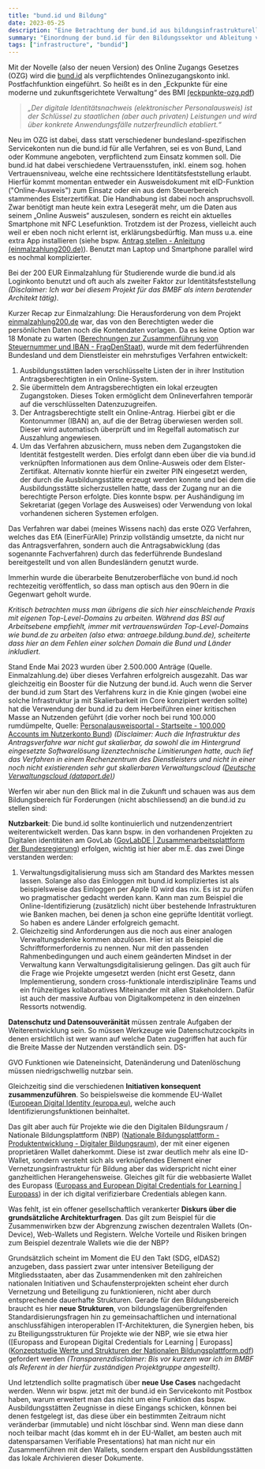 ```yaml
---
title: "bund.id und Bildung"
date: 2023-05-25
description: "Eine Betrachtung der bund.id aus bildungsinfrastruktureller Sich"
summary: "Einordnung der bund.id für den Bildungssektor und Ableitung von mehreren Handlungsfeldern."
tags: ["infrastructure", "bundid"]
---
```


Mit der Novelle (also der neuen Version) des Online Zugangs Gesetzes (OZG) wird die [bund.id](https://id.bund.de) als verpflichtendes Onlinezugangskonto inkl. Postfachfunktion eingeführt. So heißt es in den „Eckpunkte für eine moderne und zukunftsgerichtete Verwaltung“ des BMI [(eckpunkte-ozg.pdf](https://www.bmi.bund.de/SharedDocs/gesetzgebungsverfahren/DE/Downloads/kabinettsfassung/eckpunkte-ozg.pdf))

> *„Der digitale Identitätsnachweis (elektronischer Personalausweis) ist der Schlüssel zu staatlichen (aber auch privaten) Leistungen und wird über konkrete Anwendungsfälle nutzerfreundlich etabliert.“*

Neu im OZG ist dabei, dass statt verschiedener bundesland-spezifischen Servicekonten nun die bund.id  für alle Verfahren, sei es von Bund, Land oder Kommune angeboten, verpflichtend zum Einsatz kommen soll. Die bund.id hat dabei verschiedene Vertrauensstufen, inkl. einem sog. hohen Vertrauensniveau, welche eine rechtssichere Identitätsfeststellung erlaubt. Hierfür kommt momentan entweder ein Ausweisdokument mit eID-Funktion ("Online-Ausweis") zum Einsatz oder ein aus dem Steuerbereich stammendes Elsterzertifikat. 
Die Handhabung ist dabei noch anspruchsvoll. Zwar benötigt man heute kein extra Lesegerät mehr, um die Daten aus seinem „Online Ausweis“ auszulesen, sondern es reicht ein aktuelles Smartphone mit NFC Lesefunktion. Trotzdem ist der Prozess, vielleicht auch weil er eben noch nicht erlernt ist, erklärungsbedürftig. Man muss u.a. eine extra App installieren (siehe bspw. [Antrag stellen - Anleitung (einmalzahlung200.de)](https://www.einmalzahlung200.de/eppsg-de/anleitung-antrag)). Benutzt man Laptop und Smartphone parallel wird es nochmal komplizierter.

Bei der 200 EUR Einmalzahlung für Studierende wurde die bund.id als Loginkonto benutzt und oft auch als zweiter Faktor zur Identitätsfeststellung *(Disclaimer: Ich war bei diesem Projekt für das BMBF als intern beratender Architekt tätig)*. 

Kurzer Recap zur Einmalzahlung: Die Herausforderung von dem Projekt [einmalzahlung200.de](https://www.einmalzahlung200.de/) war, das von den Berechtigten weder die persönlichen Daten noch die Kontendaten vorlagen. Da es keine Option war 18 Monate zu warten ([Berechnungen zur Zusammenführung von Steuernummer und IBAN - FragDenStaat](https://fragdenstaat.de/anfrage/berechnungen-zur-zusammenfuehrung-von-steuernummer-und-iban/#nachricht-731510)), wurde  mit dem federführenden Bundesland und dem Dienstleister ein mehrstufiges Verfahren entwickelt:

1. Ausbildungsstätten laden verschlüsselte Listen der in ihrer Institution Antragsberechtigten in ein Online-System. 
1. Sie übermitteln dem Antragsberechtigten ein lokal erzeugten Zugangstoken. Dieses Token ermöglicht dem Onlineverfahren temporär auf die verschlüsselten Datenzuzugreifen.
1. Der Antragsberechtigte stellt ein Online-Antrag. Hierbei gibt er die Kontonummer (IBAN) an, auf die der Betrag überwiesen werden soll. Dieser wird automatisch überprüft und im Regelfall automatisch zur Auszahlung angewiesen.
1. Um das Verfahren abzusichern, muss neben dem Zugangstoken die Identität festgestellt werden. Dies erfolgt dann eben über die via bund.id verknüpften Informationen aus dem Online-Ausweis oder dem Elster-Zertifikat. Alternativ konnte hierfür ein zweiter PIN eingesetzt werden, der durch die Ausbildungsstätte erzeugt werden konnte und bei dem die Ausbildungsstätte sicherzustellen hatte, dass der Zugang nur an die berechtigte Person erfolgte. Dies konnte bspw.  per Aushändigung im Sekretariat (gegen Vorlage des Ausweises) oder Verwendung von lokal vorhandenen sicheren Systemen erfolgen.

Das Verfahren war dabei (meines Wissens nach) das erste OZG Verfahren, welches das EfA (EinerFürAlle) Prinzip vollständig umsetzte, da nicht nur das Antragsverfahren, sondern auch die Antragsabwicklung (das sogenannte Fachverfahren) durch das federführende Bundesland bereitgestellt und von allen Bundesländern genutzt wurde.

Immerhin wurde die überarbeite Benutzeroberfläche von bund.id noch rechtezeitig veröffentlich, so dass man optisch aus den 90ern in die Gegenwart geholt wurde.

*Kritisch betrachten muss man übrigens die sich hier einschleichende Praxis mit eigenen Top-Level-Domains zu arbeiten. Während das BSI auf Arbeitsebene empfiehlt, immer mit vertrauenswürden Top-Level-Domains wie bund.de zu arbeiten (also etwa: antraege.bildung.bund.de), scheiterte dass hier an dem Fehlen einer solchen Domain die Bund und Länder inkludiert.* 

Stand Ende Mai 2023 wurden über 2.500.000 Anträge (Quelle. Einmalzahlung.de)  über dieses Verfahren erfolgreich ausgezahlt. Das war gleichzeitig ein Booster für die Nutzung der bund.id. Auch wenn die Server der bund.id zum Start des Verfahrens kurz in die Knie gingen (wobei eine solche Infrastruktur ja mit Skalierbarkeit im Core konzipiert werden sollte) hat die Verwendung der bund.id zu dem Herbeiführen einer kritischen Masse an Nutzenden geführt (die vorher noch bei rund 100.000 rumdümpelte, Quelle:  [Personalausweisportal - Startseite - 100.000 Accounts im Nutzerkonto Bund](https://www.personalausweisportal.de/SharedDocs/kurzmeldungen/Webs/PA/DE/2022/02_Nutzerkonto_Bund.html)) 
*(Disclaimer: Auch die Infrastruktur des Antragsverfahre war nicht gut skalierbar, da sowohl die  im Hintergrund eingesetzte Softwarelösung lizenztechnische Limitierungen hatte, auch lief das Verfahren in einem Rechenzentrum des Dienstleisters und nicht in einer noch nicht existierenden sehr gut skalierbaren Verwaltungscloud  ([Deutsche Verwaltungscloud (dataport.de)](https://www.dataport.de/was-wir-bewegen/thema/deutsche-verwaltungscloud/))*

Werfen wir aber nun den Blick mal in die Zukunft und schauen was aus dem Bildungsbereich für Forderungen (nicht abschliessend) an die bund.id zu stellen sind:

**Nutzbarkeit**: Die bund.id sollte kontinuierlich und nutzendenzentriert weiterentwickelt werden. Das kann bspw. in den vorhandenen Projekten zu Digitalen identitäten am GovLab ([GovLabDE | Zusammenarbeitsplattform der Bundesregierung](https://www.govlab.bund.de/Webs/GovLab/DE/startseite/startseite-node.html)) erfolgen, wichtig ist hier aber m.E. das zwei Dinge verstanden werden:

1) Verwaltungsdigitalisierung muss sich am Standard des Marktes messen lassen. Solange also das Einloggen mit bund.id kompliziertes ist als beispielsweise  das Einloggen per Apple ID wird das nix. Es ist zu prüfen wo pragmatischer gedacht werden kann. Kann man zum Beispiel die Online-Identifizierung (zusätzlich) nicht über bestehende Infrastrukturen wie Banken machen, bei denen ja schon eine geprüfte Identität vorliegt. So haben es andere Länder erfolgreich gemacht.
1) Gleichzeitig sind Anforderungen aus die noch aus einer analogen Verwaltungsdenke kommen abzulösen. Hier ist als Beispiel die Schriftformerfordernis zu nennen. Nur mit den passenden Rahmenbedingungen und auch einem geänderten Mindset in der Verwaltung kann Verwaltungsdigitalisierung gelingen. Das gilt auch für die Frage wie Projekte umgesetzt werden (nicht erst Gesetz, dann Implementierung, sondern cross-funktionale interdisziplinäre Teams und ein frühzeitiges kollaboratives Miteinander mit allen Stakeholdern. Dafür ist auch der massive Aufbau von Digitalkompetenz in den einzelnen Ressorts notwendig.

**Datenschutz und Datensouveränität** müssen zentrale Aufgaben der Weiterentwicklung sein. So müssen Werkzeuge wie Datenschutzcockpits in denen ersichtlich ist wer wann auf welche Daten zugegriffen hat auch für die Breite Masse der Nutzenden verständlich sein. DS-

GVO Funktionen wie Dateneinsicht, Datenänderung und Datenlöschung müssen niedrigschwellig nutzbar sein.

Gleichzeitig sind die verschiedenen **Initiativen konsequent zusammenzuführen**. So beispielsweise die kommende EU-Wallet ([European Digital Identity (europa.eu)](https://commission.europa.eu/strategy-and-policy/priorities-2019-2024/europe-fit-digital-age/european-digital-identity_en), welche auch Identifizierungsfunktionen beinhaltet.

Das gilt aber auch für Projekte wie die den Digitalen Bildungsraum / Nationale Bildungsplattform (NBP)  ([Nationale Bildungsplattform - Produktentwicklung - Digitaler Bildungsraum](https://bildungsraum.de/display/PROD/Nationale+Bildungsplattform)), der mit einer eigenen proprietären Wallet daherkommt. Diese ist zwar deutlich mehr als eine ID-Wallet, sondern versteht sich als verknüpfendes Element einer Vernetzungsinfrastruktur für Bildung aber das widerspricht nicht einer ganzheitlichen Herangehensweise. Gleiches gilt für die  webbasierte Wallet des Europass ([Europass and European Digital Credentials for Learning | Europass](https://europa.eu/europass/en/europass-and-european-digital-credentials-learning)) in der ich digital verifizierbare Credentials ablegen kann.

Was fehlt, ist ein offener gesellschaftlich verankerter **Diskurs über die grundsätzliche Architekturfragen**. Das gilt zum Beispiel für die Zusammenwirken bzw der Abgrenzung zwischen dezentralen Wallets (On-Device), Web-Wallets und Registern. Welche Vorteile und Risiken bringen zum Beispiel dezentrale Wallets wie die der NBP? 

Grundsätzlich scheint im Moment die EU den Takt (SDG, eIDAS2) anzugeben, dass passiert zwar unter intensiver Beteiligung der Mitgliedsstaaten, aber das Zusammendenken mit den zahlreichen nationalen Initiativen und Schaufensterprojekten scheint eher durch Vernetzung und Beteiligung zu funktionieren, nicht aber durch entsprechende dauerhafte Strukturen. Gerade für den Bildungsbereich braucht es hier **neue Strukturen**, von bildungslagenübergreifenden Standardisierungsfragen hin zu gemeinsachaftlichen und international anschlussfähigen interoperablen IT-Architekturen, die Synergien heben, bis zu Bteiligungsstrukturen für Projekte wie der NBP, wie sie etwa hier ([Europass and European Digital Credentials for Learning | Europass]([Konzeptstudie Werte und Strukturen der Nationalen Bildungsplattform.pdf](https://commons.wikimedia.org/wiki/File:Konzeptstudie_Werte_und_Strukuren_der_Nationalen_Bildungsplattform.pdf)) gefordert werden
*(Transparenzdisclaimer: Bis vor kurzem war ich im BMBF als Referent in der hierfür zuständigen Projektgruppe angestellt)*.

Und letztendlich sollte pragmatisch über **neue Use Cases** nachgedacht werden. Wenn wir bspw. jetzt mit der bund.id ein Servicekonto mit Postbox haben, warum erweitert man das nicht um eine Funktion das bspw. Ausbildungsstätten Zeugnisse in diese Eingangs schicken, können bei denen festgelegt ist, das diese über ein bestimmten Zeitraum nicht veränderbar (immutable)  und nicht löschbar sind. Wenn man diese dann noch teilbar macht (das kommt eh in der EU-Wallet, am besten auch mit datensparsamen Verifiable Presentations) hat man nicht nur ein Zusammenführen mit den Wallets, sondern erspart den Ausbildungsstätten das lokale Archivieren dieser Dokumente.


